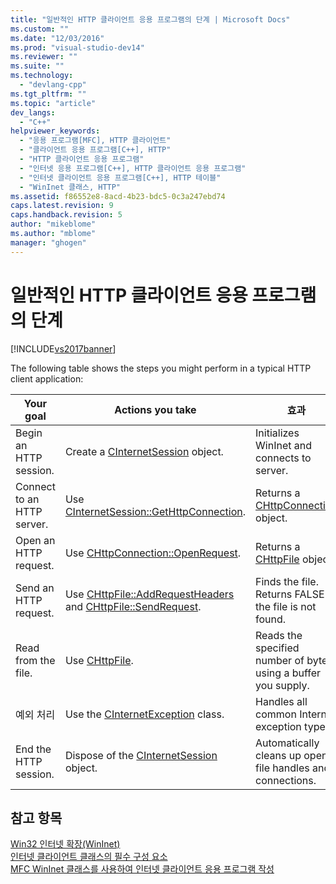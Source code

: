 ```yaml
---
title: "일반적인 HTTP 클라이언트 응용 프로그램의 단계 | Microsoft Docs"
ms.custom: ""
ms.date: "12/03/2016"
ms.prod: "visual-studio-dev14"
ms.reviewer: ""
ms.suite: ""
ms.technology: 
  - "devlang-cpp"
ms.tgt_pltfrm: ""
ms.topic: "article"
dev_langs: 
  - "C++"
helpviewer_keywords: 
  - "응용 프로그램[MFC], HTTP 클라이언트"
  - "클라이언트 응용 프로그램[C++], HTTP"
  - "HTTP 클라이언트 응용 프로그램"
  - "인터넷 응용 프로그램[C++], HTTP 클라이언트 응용 프로그램"
  - "인터넷 클라이언트 응용 프로그램[C++], HTTP 테이블"
  - "WinInet 클래스, HTTP"
ms.assetid: f86552e8-8acd-4b23-bdc5-0c3a247ebd74
caps.latest.revision: 9
caps.handback.revision: 5
author: "mikeblome"
ms.author: "mblome"
manager: "ghogen"
---
```

# 일반적인 HTTP 클라이언트 응용 프로그램의 단계
[!INCLUDE[vs2017banner](../assembler/inline/includes/vs2017banner.md)]

The following table shows the steps you might perform in a typical HTTP client application:  
  
|Your goal|Actions you take|효과|  
|---------------|----------------------|--------|  
|Begin an HTTP session.|Create a [CInternetSession](../mfc/reference/cinternetsession-class.md) object.|Initializes WinInet and connects to server.|  
|Connect to an HTTP server.|Use [CInternetSession::GetHttpConnection](../Topic/CInternetSession::GetHttpConnection.md).|Returns a [CHttpConnection](../mfc/reference/chttpconnection-class.md) object.|  
|Open an HTTP request.|Use [CHttpConnection::OpenRequest](../Topic/CHttpConnection::OpenRequest.md).|Returns a [CHttpFile](../mfc/reference/chttpfile-class.md) object.|  
|Send an HTTP request.|Use [CHttpFile::AddRequestHeaders](../Topic/CHttpFile::AddRequestHeaders.md) and [CHttpFile::SendRequest](../Topic/CHttpFile::SendRequest.md).|Finds the file.  Returns FALSE if the file is not found.|  
|Read from the file.|Use [CHttpFile](../mfc/reference/chttpfile-class.md).|Reads the specified number of bytes using a buffer you supply.|  
|예외 처리|Use the [CInternetException](../mfc/reference/cinternetexception-class.md) class.|Handles all common Internet exception types.|  
|End the HTTP session.|Dispose of the [CInternetSession](../mfc/reference/cinternetsession-class.md) object.|Automatically cleans up open file handles and connections.|  
  
## 참고 항목  
 [Win32 인터넷 확장\(WinInet\)](../mfc/win32-internet-extensions-wininet.md)   
 [인터넷 클라이언트 클래스의 필수 구성 요소](../mfc/prerequisites-for-internet-client-classes.md)   
 [MFC WinInet 클래스를 사용하여 인터넷 클라이언트 응용 프로그램 작성](../mfc/writing-an-internet-client-application-using-mfc-wininet-classes.md)